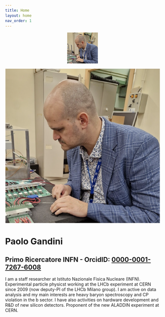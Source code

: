 ```yaml
---
title: Home
layout: home
nav_order: 1
---
```


<p align="center">
<img src="assets/images/profile1.png" alt="Paolo Gandini" style="width:20%; border:0;">
</p>

![Profile Picture](assets/images/profile1.png)
# Paolo Gandini

**Primo Ricercatore INFN - OrcidID: [0000-0001-7267-6008](https://orcid.org/0000-0001-7267-6008)**
---
I am a staff researcher at Istituto Nazionale Fisica Nucleare (INFN).
Experimental particle physicst working at the LHCb experiment at CERN since 2009 (now deputy-PI of the LHCb Milano group).
I am active on data analysis and my main interests are heavy baryon spectroscopy and CP violation in the b sector.
I have also activities on hardware development and R&D of new silicon detectors.
Proponent of the new ALADDIN experiment at CERN.

